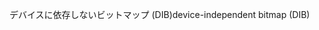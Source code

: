 <span data-ttu-id="2d869-101">デバイスに依存しないビットマップ (DIB)</span><span class="sxs-lookup"><span data-stu-id="2d869-101">device-independent bitmap (DIB)</span></span>